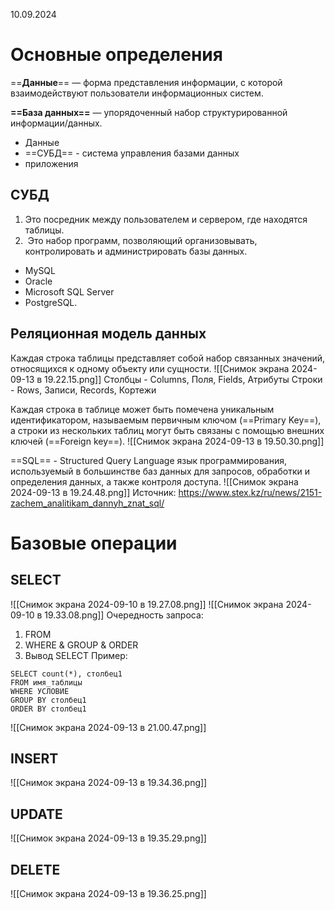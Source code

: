 10.09.2024
# Основные определения

==**Данные**== — форма представления информации, с которой взаимодействуют пользователи информационных систем.

**==База данных==** — упорядоченный набор структурированной информации/данных.
- Данные
- ==СУБД== - система управления базами данных
- приложения

## СУБД
1. Это посредник между пользователем и сервером, где находятся таблицы.
2.  Это набор программ, позволяющий организовывать, контролировать и администрировать базы данных.

- MySQL
- Oracle
- Microsoft SQL Server
- PostgreSQL.

## Реляционная модель данных

Каждая строка таблицы представляет собой набор связанных значений, относящихся к одному объекту или сущности. 
![[Снимок экрана 2024-09-13 в 19.22.15.png]]
Столбцы - Columns, Поля, Fields, Атрибуты
Строки - Rows, Записи, Records, Кортежи

Каждая строка в таблице может быть помечена уникальным идентификатором, называемым первичным ключом (==Primary Key==), а строки из нескольких таблиц могут быть связаны с помощью внешних ключей (==Foreign key==).
![[Снимок экрана 2024-09-13 в 19.50.30.png]]

==SQL== - Structured Query Language
язык программирования, используемый в большинстве баз данных для запросов, обработки и определения данных, а также контроля доступа.
![[Снимок экрана 2024-09-13 в 19.24.48.png]]
Источник: https://www.stex.kz/ru/news/2151-zachem_analitikam_dannyh_znat_sql/
# Базовые операции
## SELECT
![[Снимок экрана 2024-09-10 в 19.27.08.png]]
![[Снимок экрана 2024-09-10 в 19.33.08.png]]
Очередность запроса:
1. FROM
2. WHERE & GROUP & ORDER
3. Вывод SELECT
Пример: 
```
SELECT count(*), столбец1 
FROM имя_таблицы 
WHERE УСЛОВИЕ 
GROUP BY столбец1 
ORDER BY столбец1
```
![[Снимок экрана 2024-09-13 в 21.00.47.png]]
## INSERT
![[Снимок экрана 2024-09-13 в 19.34.36.png]]
## UPDATE
![[Снимок экрана 2024-09-13 в 19.35.29.png]]
## DELETE
![[Снимок экрана 2024-09-13 в 19.36.25.png]]
